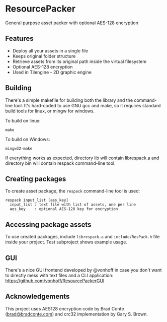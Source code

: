 # ResourcePacker
General purpose asset packer with optional AES-128 encryption

## Features
* Deploy all your assets in a single file
* Keeps original folder structure
* Retrieve assets from its original path inside the virtual filesystem
* Optional AES-128 encryption
* Used in Tilengine - 2D graphic engine

## Building
There's a simple makefile for building both the library and the command-line tool. It's hard-coded to use GNU gcc and make, so it requires standard build tools for linux, or mingw for windows. 

To build on linux:
```
make
```

To build on Windows: 
```
mingw32-make
```

If everything works as expected, directory lib will contain librespack.a and directory bin will contain respack command-line tool.
 
## Creating packages
To create asset package, the `respack` command-line tool is used:

```
respack input_list [aes_key]
  input_list : text file with list of assets, one per line
  aes_key    : optional AES-128 key for encryption
```

## Accessing package assets
To use created packages, include `librespack.a` and `include/ResPack.h` file inside your project. Test subproject shows example usage.

## GUI
There's a nice GUI frontend developed by @vonhoff in case you don't want to directly mess with text files and a CLI application:
https://github.com/vonhoff/ResourcePackerGUI

## Acknowledgements
This project uses AES128 encryption code by Brad Conte (brad@bradconte.com) and crc32 implementation by Gary S. Brown.
